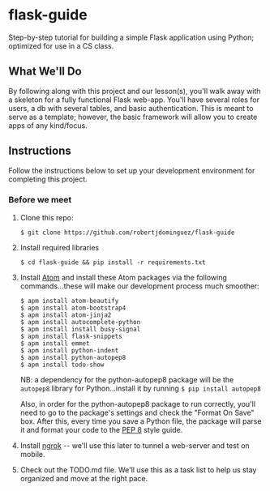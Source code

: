 # flask-guide
Step-by-step tutorial for building a simple Flask application using Python; optimized for use in a CS class.


## What We'll Do
By following along with this project and our lesson(s), you'll walk away with a skeleton for a fully functional Flask web-app. You'll have several roles for users, a db with several tables, and basic authentication. This is meant to serve as a template; however, the basic framework will allow you to create apps of any kind/focus.

## Instructions
Follow the instructions below to set up your development environment for completing this project.

### Before we meet
1. Clone this repo:

   ```Shell
   $ git clone https://github.com/robertjdominguez/flask-guide
   ```

2. Install required libraries

   ```Shell   
   $ cd flask-guide && pip install -r requirements.txt
   ```

3. Install [Atom](https://atom.io/) and install these Atom packages via the following commands...these will make our development process much smoother:

    ```Shell
    $ apm install atom-beautify
    $ apm install atom-bootstrap4
    $ apm install atom-jinja2
    $ apm install autocomplete-python
    $ apm install install busy-signal
    $ apm install flask-snippets
    $ apm install emmet
    $ apm install python-indent
    $ apm install python-autopep8
    $ apm install todo-show
    ```

    NB: a dependency for the python-autopep8 package will be the `autopep8` library for Python...install it by running
      `$ pip install autopep8`

    Also, in order for the python-autopep8 package to run correctly, you'll need to go to the package's settings and check the "Format On Save" box. After this, every time you save a Python file, the package will parse it and format your code to the [PEP 8](https://www.python.org/dev/peps/pep-0008/) style guide.

4. Install [ngrok](https://ngrok.com/download) -- we'll use this later to tunnel a web-server and test on mobile.

5. Check out the TODO.md file. We'll use this as a task list to help us stay organized and move at the right pace.
